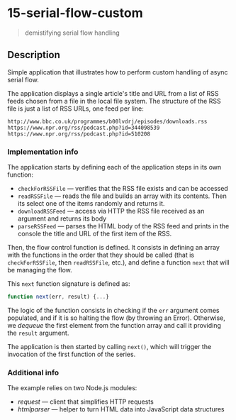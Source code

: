 # 15-serial-flow-custom
> demistifying serial flow handling

## Description
Simple application that illustrates how to perform custom handling of async serial flow.

The application displays a single article's title and URL from a list of RSS feeds chosen from a file in the local file system.
The structure of the RSS file is just a list of RSS URLs, one feed per line:
```
http://www.bbc.co.uk/programmes/b00lvdrj/episodes/downloads.rss
https://www.npr.org/rss/podcast.php?id=344098539
https://www.npr.org/rss/podcast.php?id=510208
```

### Implementation info
The application starts by defining each of the application steps in its own function:
+ `checkForRSSFile` &mdash; verifies that the RSS file exists and can be accessed
+ `readRSSFile` &mdash; reads the file and builds an array with its contents. Then its select one of the items randomly and returns it.
+ `downloadRSSFeed` &mdash; access via HTTP the RSS file received as an argument and returns its body
+ `parseRSSFeed` &mdash; parses the HTML body of the RSS feed and prints in the console the title and URL of the first item of the RSS.

Then, the flow control function is defined. It consists in defining an array with the functions in the order that they should be called (that is `checkForRSSFile`, then `readRSSFile`, etc.), and define a function `next` that will be managing the flow.

This `next` function signature is defined as:
```JavaScript
function next(err, result) {...}
```
The logic of the function consists in checking if the `err` argument comes populated, and if it is so halting the flow (by throwing an Error). Otherwise, we *dequeue* the first element from the function array and call it providing the `result` argument.

The application is then started by calling `next()`, which will trigger the invocation of the first function of the series.

### Additional info
The example relies on two Node.js modules:
+ *request* &mdash; client that simplifies HTTP requests
+ *htmlparser* &mdash; helper to turn HTML data into JavaScript data structures
